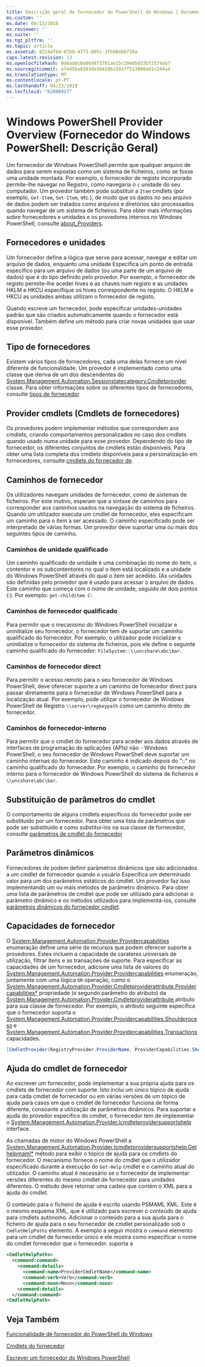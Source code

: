 ```yaml
---
title: Descrição geral de fornecedor do PowerShell do Windows | Documentos da Microsoft
ms.custom: ''
ms.date: 09/13/2016
ms.reviewer: ''
ms.suite: ''
ms.tgt_pltfrm: ''
ms.topic: article
ms.assetid: 82244fbd-07b9-47f3-805c-3fb90ebbf58a
caps.latest.revision: 13
ms.openlocfilehash: 0d4addc0a064873701ae15c204dbd335f3374ab7
ms.sourcegitcommit: e7445ba8203da304286c591ff513900ad1c244a4
ms.translationtype: MT
ms.contentlocale: pt-PT
ms.lasthandoff: 04/23/2019
ms.locfileid: "62080917"
---
```

# <a name="windows-powershell-provider-overview"></a>Windows PowerShell Provider Overview (Fornecedor do Windows PowerShell: Descrição Geral)

Um fornecedor de Windows PowerShell permite que qualquer arquivo de dados para serem expostas como um sistema de ficheiros, como se fosse uma unidade montada. Por exemplo, o fornecedor de registo incorporado permite-lhe navegar no Registro, como navegaria o `c` unidade do seu computador. Um provedor também pode substituir a `Item` cmdlets (por exemplo, `Get-Item`, `Set-Item`, etc.), de modo que os dados no seu arquivo de dados podem ser tratados como arquivos e diretórios são processados quando navegar de um sistema de ficheiros. Para obter mais informações sobre fornecedores e unidades e os provedores internos no Windows PowerShell, consulte [about_Providers](/powershell/module/microsoft.powershell.core/about/about_providers).

## <a name="providers-and-drives"></a>Fornecedores e unidades

Um fornecedor define a lógica que serve para acessar, navegar e editar um arquivo de dados, enquanto uma unidade Especifica um ponto de entrada específico para um arquivo de dados (ou uma parte de um arquivo de dados) que é do tipo definido pelo provedor. Por exemplo, o fornecedor de registo permite-lhe aceder hives e as chaves num registo e as unidades HKLM e HKCU especifique os hives correspondente no registo. O HKLM e HKCU as unidades ambas utilizam o fornecedor de registo.

Quando escreve um fornecedor, pode especificar unidades-unidades padrão que são criados automaticamente quando o fornecedor está disponível. Também define um método para criar novas unidades que usar esse provedor.

## <a name="type-of-providers"></a>Tipo de fornecedores

Existem vários tipos de fornecedores, cada uma delas fornece um nível diferente de funcionalidade. Um provedor é implementado como uma classe que deriva de um dos descendentes do [System.Management.Automation.Sessionstatecategory.Cmdletprovider](/dotnet/api/System.Management.Automation.SessionStateCategory.CmdletProvider) classe. Para obter informações sobre os diferentes tipos de fornecedores, consulte [tipos de fornecedor](./provider-types.md).

## <a name="provider-cmdlets"></a>Provider cmdlets (Cmdlets de fornecedores)

Os provedores podem implementar métodos que correspondem aos cmdlets, criando comportamentos personalizados no caso dos cmdlets quando usado numa unidade para esse provedor. Dependendo do tipo de fornecedor, os diferentes conjuntos de cmdlets estão disponíveis. Para obter uma lista completa dos cmdlets disponíveis para a personalização em fornecedores, consulte [cmdlets do fornecedor de](./provider-cmdlets.md).

## <a name="provider-paths"></a>Caminhos de fornecedor

Os utilizadores navegam unidades de fornecedor, como de sistemas de ficheiros. Por este motivo, esperam que a sintaxe de caminhos para corresponder aos caminhos usados na navegação do sistema de ficheiros. Quando um utilizador executa um cmdlet de fornecedor, eles especificam um caminho para o item a ser acessado. O caminho especificado pode ser interpretado de várias formas. Um provedor deve suportar uma ou mais dos seguintes tipos de caminho.

### <a name="drive-qualified-paths"></a>Caminhos de unidade qualificado

Um caminho qualificado de unidade é uma combinação do nome do item, o contentor e os subcontentores no qual o item está localizado e a unidade do Windows PowerShell através do qual o item ser acedido. (As unidades são definidas pelo provedor que é usado para acessar o arquivo de dados. Este caminho que começa com o nome de unidade, seguido de dois pontos (:). Por exemplo: `get-childitem C:`

### <a name="provider-qualified-paths"></a>Caminhos de fornecedor qualificado

Para permitir que o mecanismo do Windows PowerShell inicializar e uninitialize seu fornecedor, o fornecedor tem de suportar um caminho qualificado do fornecedor. Por exemplo, o utilizador pode inicializar e uninitialize o fornecedor do sistema de ficheiros, pois ele define o seguinte caminho qualificado do fornecedor: `FileSystem::\\uncshare\abc\bar`.

### <a name="provider-direct-paths"></a>Caminhos de fornecedor direct

Para permitir o acesso remoto para o seu fornecedor de Windows PowerShell, deve oferecer suporte a um caminho de fornecedor direct para passar diretamente para o fornecedor de Windows PowerShell para a localização atual. Por exemplo, pode utilizar o fornecedor de Windows PowerShell de Registro `\\server\regkeypath` como um caminho direto de fornecedor.

### <a name="provider-internal-paths"></a>Caminhos de fornecedor-interno

Para permitir que o cmdlet do fornecedor para aceder aos dados através de interfaces de programação de aplicações (APIs) não - Windows PowerShell, o seu fornecedor de Windows PowerShell deve suportar um caminho internas do fornecedor. Este caminho é indicado depois do "::" no caminho qualificado do fornecedor. Por exemplo, o caminho do fornecedor interno para o fornecedor de Windows PowerShell do sistema de ficheiros é `\\uncshare\abc\bar`.

## <a name="overriding-cmdlet-parameters"></a>Substituição de parâmetros do cmdlet

O comportamento de alguns cmdlets específicos do fornecedor pode ser substituído por um fornecedor. Para obter uma lista de parâmetros que pode ser substituído e como substitui-los na sua classe de fornecedor, consulte [parâmetros de cmdlet do fornecedor](./provider-cmdlet-parameters.md)

## <a name="dynamic-parameters"></a>Parâmetros dinâmicos

Fornecedores de podem definir parâmetros dinâmicos que são adicionados a um cmdlet de fornecedor quando o usuário Especifica um determinado valor para um dos parâmetros estáticos do cmdlet. Um provedor faz isso implementando um ou mais métodos de parâmetro dinâmico. Para obter uma lista de parâmetros de cmdlet que pode ser utilizado para adicionar o parâmetro dinâmico e os métodos utilizados para implementá-los, consulte [parâmetros dinâmicos do fornecedor cmdlet](./provider-cmdlet-dynamic-parameters.md).

## <a name="provider-capabilities"></a>Capacidades de fornecedor

O [System.Management.Automation.Provider.Providercapabilities](/dotnet/api/System.Management.Automation.Provider.ProviderCapabilities) enumeração define uma série de recursos que podem oferecer suporte a provedores. Estes incluem a capacidade de carateres universais de utilização, filtrar itens e as transações de suporte. Para especificar as capacidades de um fornecedor, adicione uma lista de valores do [System.Management.Automation.Provider.Providercapabilities](/dotnet/api/System.Management.Automation.Provider.ProviderCapabilities) enumeração, juntamente com uma lógica `OR` operação, como o [ System.Management.Automation.Provider.Cmdletproviderattribute.Providercapabilities*](/dotnet/api/System.Management.Automation.Provider.CmdletProviderAttribute.ProviderCapabilities) propriedade (o segundo parâmetro do atributo) da [System.Management.Automation.Provider.Cmdletproviderattribute ](/dotnet/api/System.Management.Automation.Provider.CmdletProviderAttribute) atributo para sua classe de fornecedor. Por exemplo, o atributo seguinte especifica que o fornecedor suporta o [System.Management.Automation.Provider.Providercapabilities.Shouldprocess](/dotnet/api/System.Management.Automation.Provider.ProviderCapabilities.ShouldProcess) e [ System.Management.Automation.Provider.Providercapabilities.Transactions](/dotnet/api/System.Management.Automation.Provider.ProviderCapabilities.Transactions) capacidades.

```csharp
[CmdletProvider(RegistryProvider.ProviderName, ProviderCapabilities.ShouldProcess | ProviderCapabilities.Transactions)]

```

## <a name="provider-cmdlet-help"></a>Ajuda do cmdlet de fornecedor

Ao escrever um fornecedor, pode implementar a sua própria ajuda para os cmdlets de fornecedor com suporte. Isto inclui um único tópico de ajuda para cada cmdlet de fornecedor ou em várias versões de um tópico de ajuda para casos em que o cmdlet de fornecedor funciona de forma diferente, consoante a utilização de parâmetros dinâmicos. Para suportar a ajuda do provedor específico do cmdlet, o fornecedor tem de implementar o [System.Management.Automation.Provider.Icmdletprovidersupportshelp](/dotnet/api/System.Management.Automation.Provider.ICmdletProviderSupportsHelp) interface.

As chamadas de motor do Windows PowerShell a [System.Management.Automation.Provider.Icmdletprovidersupportshelp.Gethelpmaml*](/dotnet/api/System.Management.Automation.Provider.ICmdletProviderSupportsHelp.GetHelpMaml) método para exibir o tópico de ajuda para os cmdlets do fornecedor. O mecanismo fornece o nome do cmdlet que o utilizador especificado durante a execução do `Get-Help` cmdlet e o caminho atual do utilizador. O caminho atual é necessário se o fornecedor de implementar versões diferentes do mesmo cmdlet de fornecedor para unidades diferentes. O método deve retornar uma cadeia que contém o XML para a ajuda do cmdlet.

O conteúdo para o ficheiro de ajuda é escrito usando PSMAML XML. Este é o mesmo esquema XML, que é utilizado para escrever o conteúdo de ajuda para cmdlets autónomo. Adicionar o conteúdo para a sua ajuda para o ficheiro de ajuda para o seu fornecedor de cmdlet personalizado sob o `CmdletHelpPaths` elemento. A exemplo a seguir mostra o `command` elemento para um cmdlet de fornecedor único e ele mostra como especificar o nome do cmdlet fornecedor que o fornecedor. suporta a

```xml
<CmdletHelpPaths>
  <command:command>
    <command:details>
      <command:name>ProviderCmdletName</command:name>
      <command:verb>Verb</command:verb>
      <command:noun>Noun</command:noun>
    <command:details>
  </command:command>
<CmdletHelpPath>
```

## <a name="see-also"></a>Veja Também

[Funcionalidade de fornecedor do PowerShell do Windows](./provider-types.md)

[Cmdlets do fornecedor](./provider-cmdlets.md)

[Escrever um fornecedor do Windows PowerShell](./writing-a-windows-powershell-provider.md)